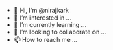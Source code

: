 - 👋 Hi, I’m @nirajkark
- 👀 I’m interested in ...
- 🌱 I’m currently learning ...
- 💞️ I’m looking to collaborate on ...
- 📫 How to reach me ...

<!---
nirajkark/nirajkark is a ✨ special ✨ repository because its `README.md` (this file) appears on your GitHub profile.
You can click the Preview link to take a look at your changes.
--->
